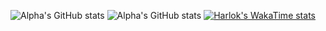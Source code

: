 ![Alpha's GitHub stats](https://github-readme-stats.vercel.app/api?username=YouFoundAlpha&show_icons=true&theme=transparent)
![Alpha's GitHub stats](https://github-readme-stats.vercel.app/api/top-langs/?username=YouFoundAlpha&theme=transparent)
[![Harlok's WakaTime stats](https://github-readme-stats.vercel.app/api/wakatime?username=youfoundalpha)](https://github.com/youfoundalpha)
